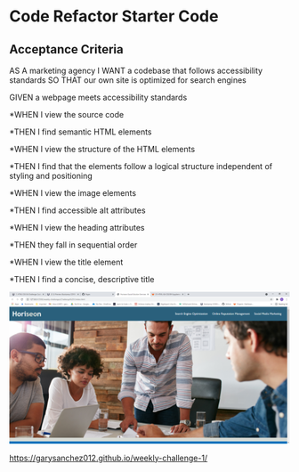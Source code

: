 # Code Refactor Starter Code

## Acceptance Criteria

AS A marketing agency
I WANT a codebase that follows accessibility standards
SO THAT our own site is optimized for search engines

GIVEN a webpage meets accessibility standards

*WHEN I view the source code

*THEN I find semantic HTML elements

*WHEN I view the structure of the HTML elements

*THEN I find that the elements follow a logical structure independent of styling and positioning

*WHEN I view the image elements

*THEN I find accessible alt attributes

*WHEN I view the heading attributes

*THEN they fall in sequential order

*WHEN I view the title element

*THEN I find a concise, descriptive title

![screenshot of website](./assets/images/screenshot.png "the Hero of the website")

https://garysanchez012.github.io/weekly-challenge-1/